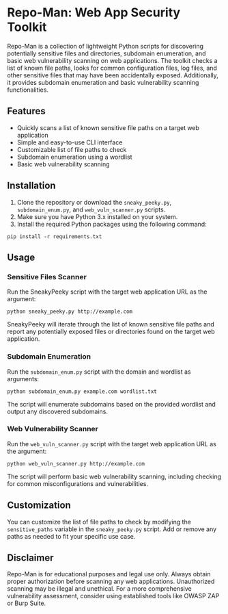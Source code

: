 <h1>Repo-Man: Web App Security Toolkit</h1>

<p>
Repo-Man is a collection of lightweight Python scripts for discovering potentially sensitive files and directories, subdomain enumeration, and basic web vulnerability scanning on web applications. The toolkit checks a list of known file paths, looks for common configuration files, log files, and other sensitive files that may have been accidentally exposed. Additionally, it provides subdomain enumeration and basic vulnerability scanning functionalities.
</p>

<h2>Features</h2>

<ul>
    <li>Quickly scans a list of known sensitive file paths on a target web application</li>
    <li>Simple and easy-to-use CLI interface</li>
    <li>Customizable list of file paths to check</li>
    <li>Subdomain enumeration using a wordlist</li>
    <li>Basic web vulnerability scanning</li>
</ul>

<h2>Installation</h2>

<ol>
    <li>Clone the repository or download the <code>sneaky_peeky.py</code>, <code>subdomain_enum.py</code>, and <code>web_vuln_scanner.py</code> scripts.</li>
    <li>Make sure you have Python 3.x installed on your system.</li>
    <li>Install the required Python packages using the following command:</li>
</ol>

<pre><code>pip install -r requirements.txt</code></pre>

<h2>Usage</h2>

<h3>Sensitive Files Scanner</h3>

<p>
    Run the SneakyPeeky script with the target web application URL as the argument:
</p>

<pre><code>python sneaky_peeky.py http://example.com</code></pre>

<p>
    SneakyPeeky will iterate through the list of known sensitive file paths and report any potentially exposed files or directories found on the target web application.
</p>

<h3>Subdomain Enumeration</h3>

<p>
    Run the <code>subdomain_enum.py</code> script with the domain and wordlist as arguments:
</p>

<pre><code>python subdomain_enum.py example.com wordlist.txt</code></pre>

<p>
    The script will enumerate subdomains based on the provided wordlist and output any discovered subdomains.
</p>

<h3>Web Vulnerability Scanner</h3>

<p>
    Run the <code>web_vuln_scanner.py</code> script with the target web application URL as the argument:
</p>

<pre><code>python web_vuln_scanner.py http://example.com
</code></pre>

<p>
    The script will perform basic web vulnerability scanning, including checking for common misconfigurations and vulnerabilities.
</p>

<h2>Customization</h2>

<p>
    You can customize the list of file paths to check by modifying the <code>sensitive_paths</code> variable in the <code>sneaky_peeky.py</code> script. Add or remove any paths as needed to fit your specific use case.
</p>

<h2>Disclaimer</h2>

<p>
    Repo-Man is for educational purposes and legal use only. Always obtain proper authorization before scanning any web applications. Unauthorized scanning may be illegal and unethical. For a more comprehensive vulnerability assessment, consider using established tools like OWASP ZAP or Burp Suite.
</p>
